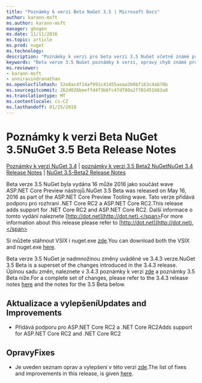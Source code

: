 ```yaml
---
title: "Poznámky k verzi Beta NuGet 3.5 | Microsoft Docs"
author: karann-msft
ms.author: karann-msft
manager: ghogen
ms.date: 11/11/2016
ms.topic: article
ms.prod: nuget
ms.technology: 
description: "Poznámky k verzi pro beta verzi 3.5 NuGet včetně známé problémy, opravy chyb, přidaných funkcí a chcete."
keywords: "Beta verze 3.5 NuGet poznámky k verzi, opravy chyb známé problémy, přidat funkce, chcete"
ms.reviewer:
- karann-msft
- unniravindranathan
ms.openlocfilehash: 52e8ac4f14af991c41455aeaa2b0bf163c4ab70b
ms.sourcegitcommit: 262d026beeffd4f3b6fc47d780a2f701451663a8
ms.translationtype: MT
ms.contentlocale: cs-CZ
ms.lasthandoff: 01/25/2018
---
```

# <a name="nuget-35-beta-release-notes"></a><span data-ttu-id="56b48-104">Poznámky k verzi Beta NuGet 3.5</span><span class="sxs-lookup"><span data-stu-id="56b48-104">NuGet 3.5 Beta Release Notes</span></span>

<span data-ttu-id="56b48-105">[Poznámky k verzi NuGet 3.4](../release-notes/nuget-3.4.md) | [poznámky k verzi 3.5 Beta2 NuGet](../release-notes/nuget-3.5-Beta2.md)</span><span class="sxs-lookup"><span data-stu-id="56b48-105">[NuGet 3.4 Release Notes](../release-notes/nuget-3.4.md) | [NuGet 3.5-Beta2 Release Notes](../release-notes/nuget-3.5-Beta2.md)</span></span>

<span data-ttu-id="56b48-106">Beta verze 3.5 NuGet byla vydána 16 může 2016 jako součást wave ASP.NET Core Preview nástrojů.</span><span class="sxs-lookup"><span data-stu-id="56b48-106">NuGet 3.5 Beta was released on May 16, 2016 as part of the ASP.NET Core Preview Tooling wave.</span></span> <span data-ttu-id="56b48-107">Tato verze přidává podporu pro rozhraní .NET Core RC2 a ASP.NET Core RC2.</span><span class="sxs-lookup"><span data-stu-id="56b48-107">This release adds support for .NET Core RC2 and ASP.NET Core RC2.</span></span> <span data-ttu-id="56b48-108">Další informace o tomto vydání naleznete [http://dot.net](http://dot.net).</span><span class="sxs-lookup"><span data-stu-id="56b48-108">For more information about this release please refer to [http://dot.net](http://dot.net).</span></span>

<span data-ttu-id="56b48-109">Si můžete stáhnout VSIX i nuget.exe [zde](https://dist.nuget.org/index.html).</span><span class="sxs-lookup"><span data-stu-id="56b48-109">You can download both the VSIX and nuget.exe [here](https://dist.nuget.org/index.html).</span></span>

<span data-ttu-id="56b48-110">Beta verze 3.5 NuGet je nadmnožinou změny uváděné ve 3.4.3 verze.</span><span class="sxs-lookup"><span data-stu-id="56b48-110">NuGet 3.5 Beta is a superset of the changes introduced in the 3.4.3 release.</span></span> <span data-ttu-id="56b48-111">Úplnou sadu změn, naleznete v 3.4.3 poznámky k verzi [zde](https://github.com/NuGet/Home/issues?q=is%3Aissue+milestone%3A3.4.3+is%3Aclosed) a poznámky 3.5 Beta níže.</span><span class="sxs-lookup"><span data-stu-id="56b48-111">For a complete set of changes, please refer to the 3.4.3 release notes [here](https://github.com/NuGet/Home/issues?q=is%3Aissue+milestone%3A3.4.3+is%3Aclosed) and the notes for the 3.5 Beta below.</span></span>

## <a name="updates-and-improvements"></a><span data-ttu-id="56b48-112">Aktualizace a vylepšení</span><span class="sxs-lookup"><span data-stu-id="56b48-112">Updates and Improvements</span></span>

* <span data-ttu-id="56b48-113">Přidává podporu pro ASP.NET Core RC2 a .NET Core RC2</span><span class="sxs-lookup"><span data-stu-id="56b48-113">Adds support for ASP.NET Core RC2 and .NET Core RC2</span></span>

## <a name="fixes"></a><span data-ttu-id="56b48-114">Opravy</span><span class="sxs-lookup"><span data-stu-id="56b48-114">Fixes</span></span>

* <span data-ttu-id="56b48-115">Je uveden seznam oprav a vylepšení v této verzi [zde](https://github.com/NuGet/Home/issues?q=is%3Aissue+milestone%3A%223.5+Beta%22+is%3Aclosed).</span><span class="sxs-lookup"><span data-stu-id="56b48-115">The list of fixes and improvements in this release, is given [here](https://github.com/NuGet/Home/issues?q=is%3Aissue+milestone%3A%223.5+Beta%22+is%3Aclosed).</span></span>